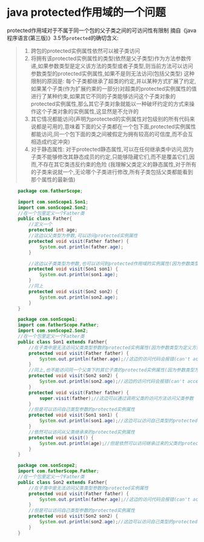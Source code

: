 # java protected作用域的一个问题
protected作用域对于不属于同一个包的父子类之间的可访问性有限制
摘自《java程序语言(第三版)》3.5节`protected`的确切含义:
> 1. 跨包的protected实例属性依然可以被子类访问
> 2. 将拥有该protected实例属性的类型(依然是父子类型)作为方法参数传递,如果参数类型是定义该方法的类型或者子类型,则当前方法可以访问参数类型的protected实例属性,如果不是则无法访问(包括父类型)
>    这种限制的原因是: 每个子类都继承了超类的约定,并以某种方式扩展了约定,如果某个子类(作为扩展约束的一部分)对超类的protected实例属性的值进行了某种约束,如果其它不同的子类能够访问这个子类对象的
>    protected实例属性,那么其它子类对象就能以一种破坏约定的方式来操作这个子类对象的实例属性,这显然是不允许的
> 3. 其它情况都能访问(声明为protected的实例属性对包级别的所有代码来说都是可用的,意味着下面的父子类都在一个包下面,protected实例属性都能访问,同一个包下面的类之间被假定为拥有较高的可信度,而不会互相造成约定冲突)
> 4. 对于静态属性: 对于protected静态属性,可以在任何继承类中访问,因为子类不能够修改其静态成员的约定,只能够隐藏它们,而不是覆盖它们,因而,不存在其它类违反约束的危险
>    (我理解父类定义的静态属性,对于所有的子类来说就一个,无论哪个子类进行修改,所有子类包括父类都能看到那个属性的最新值)
```java
    package com.fatherScope;

    import com.sonScope1.Son1;
    import com.sonScope2.Son2;
    //在一个包里定义一个Father类
    public class Father{
        //定义一个
        protected int age;
        //这边以父类型为参数,可以访问protected实例属性
        protected void visit(Father father) {
            System.out.println(father.age);
        }

        //这边以子类类型为参数,也可以访问到protected作用域的实例属性(因为参数类型是定义方法类型的子类型)
        protected void visit(Son1 son1) {
            System.out.println(son1.age);
        }
        //同上
        protected void visit(Son2 son2) {
            System.out.println(son2.age);
        }
    }
```

```java
    package com.sonScope1;
    import com.fatherScope.Father;
    import com.sonScope2.Son2;
    //在一个包里定义一个Father类
    public class Son1 extends Father{
        //在子类中是无法访问父类类型参数的protected实例属性(因为参数类型为定义方法的父类型,则无法访问)
        protected void visit(Father father) {
            System.out.println(father.age);//这边的访问代码会报错(can't access protected property)
        }
        //同上,也不能访问同一个父类下的其它子类的protected实例属性(因为参数类型为定义方法的父类型的其它子类型,则无法访问)
        protected void visit(Son2 son2) {
            System.out.println(son2.age);//这边的访问代码会报错(can't access protected property)
        }
        protected void visit(Father father) {
            super.visit(father);//这边可以通过调用父类的访问方法访问父类参数
        }
        //但是可以访问自己类型参数的protected实例属性
        protected void visit(Son1 son1) {
            System.out.println(son1.age);//这边可以访问自己类型的protected age实例属性
        }
        //依然可以访问从父类继承来的protected实例属性
        protected void visit() {
            System.out.println(age);//但是依然可以访问继承过来的父类的protected实例属性
        }
    }
```

```java
    package com.sonScope2;
    import com.fatherScope.Father;
    //在一个包里定义一个Father类
    public class Son2 extends Father{
        //在子类中是无法访问父类类型参数的protected实例属性
        protected void visit(Father father) {
            System.out.println(father.age);//这边的访问代码会报错(can't access protected property)
        }
        //但是可以访问自己类型参数的protected实例属性
        protected void visit(Son2 son2) {
            System.out.println(son2.age);//这边可以访问自己类型的protected age实例属性
        }
    }
```